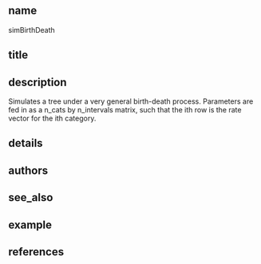 ## name
simBirthDeath
## title
## description
Simulates a tree under a very general birth-death process. Parameters are fed in as a n_cats by n_intervals matrix, such that the ith row is the rate vector for the ith category.
## details
## authors
## see_also
## example
## references
